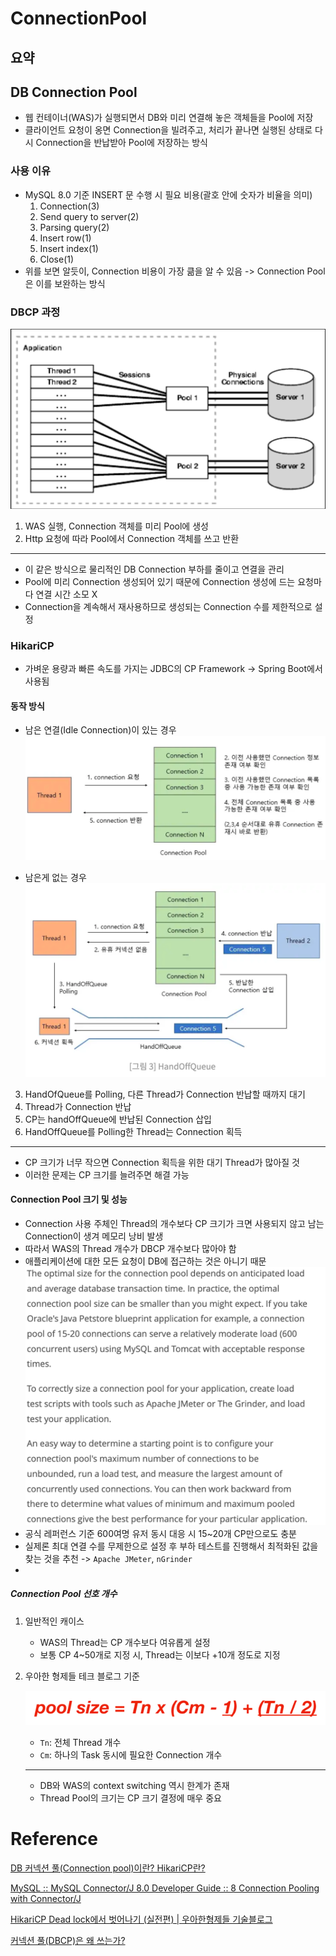 # ConnectionPool

## 요약

## DB Connection Pool
- 웹 컨테이너(WAS)가 실행되면서 DB와 미리 연결해 놓은 객체들을 Pool에 저장
- 클라이언트 요청이 옹면 Connection을 빌려주고, 처리가 끝나면 실행된 상태로 다시 Connection을 반납받아 Pool에 저장하는 방식

### 사용 이유
- MySQL 8.0 기준 INSERT 문 수행 시 필요 비용(괄호 안에 숫자가 비율을 의미)
  1. Connection(3)
  2. Send query to server(2)
  3. Parsing query(2)
  4. Insert row(1)
  5. Insert index(1)
  6. Close(1)
- 위를 보면 알듯이, Connection 비용이 가장 큶을 알 수 있음 -> Connection Pool은 이를 보완하는 방식

### DBCP 과정

![img.png](img.png)

1. WAS 실행, Connection 객체를 미리 Pool에 생성
2. Http 요청에 따라 Pool에서 Connection 객체를 쓰고 반환
---
- 이 같은 방식으로 물리적인 DB Connection 부하를 줄이고 연결을 관리
- Pool에 미리 Connection 생성되어 있기 때문에 Connection 생성에 드는 요청마다 연결 시간 소모 X
- Connection을 계속해서 재사용하므로 생성되는 Connection 수를 제한적으로 설정

### HikariCP
- 가벼운 용량과 빠른 속도를 가지는 JDBC의 CP Framework -> Spring Boot에서 사용됨

#### 동작 방식
- 남은 연결(Idle Connection)이 있는 경우
![img_1.png](img_1.png)

- 남은게 없는 경우
![img_2.png](img_2.png)
3. HandOfQueue를 Polling, 다른 Thread가 Connection 반납할 때까지 대기
4. Thread가 Connection 반납
5. CP는 handOffQueue에 반납된 Connection 삽입
6. HandOffQueue를 Polling한 Thread는 Connection 획득
---
- CP 크기가 너무 작으면 Connection 획득을 위한 대기 Thread가 많아질 것
- 이러한 문제는 CP 크기를 늘려주면 해결 가능

#### Connection Pool 크기 및 성능
- Connection 사용 주체인 Thread의 개수보다 CP 크기가 크면 사용되지 않고 남는 Connection이 생겨 메모리 낭비 발생
- 따라서 WAS의 Thread 개수가 DBCP 개수보다 많아야 함 
- 애플리케이션에 대한 모든 요청이 DB에 접근하는 것은 아니기 때문
![img_3.png](img_3.png)
- 공식 레퍼런스 기준 600여명 유저 동시 대응 시 15~20개 CP만으로도 충분
- 실제론 최대 연결 수를 무제한으로 설정 후 부하 테스트를 진행해서 최적화된 값을 찾는 것을 추천 -> `Apache JMeter`, `nGrinder`
- 
##### Connection Pool 선호 개수
1. 일반적인 캐이스
   - WAS의 Thread는 CP 개수보다 여유롭게 설정
   - 보통 CP 4~50개로 지정 시, Thread는 이보다 +10개 정도로 지정
2. 우아한 형제들 테크 블로그 기준

    ![img_4.png](img_4.png)
   - `Tn`: 전체 Thread 개수
   - `Cm`: 하나의 Task 동시에 필요한 Connection 개수
   ---
   - DB와 WAS의 context switching 역시 한계가 존재
   - Thread Pool의 크기는 CP 크기 결정에 매우 중요

# Reference
[DB 커넥션 풀(Connection pool)이란? HikariCP란?](https://code-lab1.tistory.com/209)

[MySQL :: MySQL Connector/J 8.0 Developer Guide :: 8 Connection Pooling with Connector/J](https://dev.mysql.com/doc/connector-j/8.0/en/connector-j-usagenotes-j2ee-concepts-connection-pooling.html)

[HikariCP Dead lock에서 벗어나기 (실전편) | 우아한형제들 기술블로그](https://techblog.woowahan.com/2663/)

[커넥션 풀(DBCP)은 왜 쓰는가?](https://velog.io/@mooh2jj/커넥션-풀Connection-pool은-왜-쓰는가)